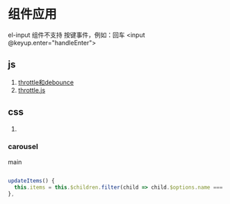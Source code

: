 # 组件应用
el-input 组件不支持 按键事件，例如：回车   <input @keyup.enter="handleEnter">

## js
1. [throttle和debounce](http://www.tuicool.com/articles/67bA3iA)
1. [throttle.js](https://github.com/niksy/throttle-debounce/blob/master/throttle.js)


## css
1. [](https://github.com/Molunerfinn/theme-default)

### carousel
main

```javascript

updateItems() {
  this.items = this.$children.filter(child => child.$options.name === 'ElCarouselItem');
},

```